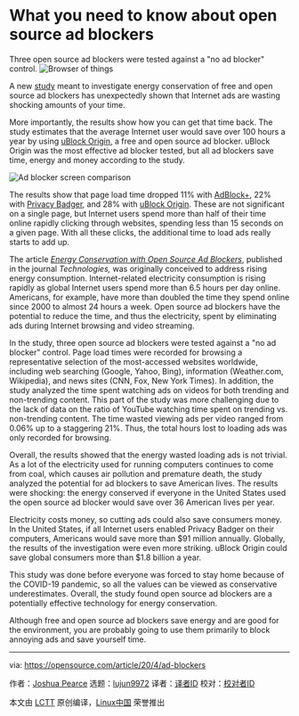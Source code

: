 [#]: collector: (lujun9972)
[#]: translator: (CrazyShipOne)
[#]: reviewer: ( )
[#]: publisher: ( )
[#]: url: ( )
[#]: subject: (What you need to know about open source ad blockers)
[#]: via: (https://opensource.com/article/20/4/ad-blockers)
[#]: author: (Joshua Pearce https://opensource.com/users/jmpearce)

What you need to know about open source ad blockers
======
Three open source ad blockers were tested against a "no ad blocker"
control.
![Browser of things][1]

A new [study][2] meant to investigate energy conservation of free and open source ad blockers has unexpectedly shown that Internet ads are wasting shocking amounts of your time.

More importantly, the results show how you can get that time back. The study estimates that the average Internet user would save over 100 hours a year by using [uBlock Origi][3][n][3][,][3] a free and open source ad blocker. uBlock Origin was the most effective ad blocker tested, but all ad blockers save time, energy and money according to the study.

![Ad blocker screen comparison][4]

The results show that page load time dropped 11% with [AdBlock+][5], 22% with [Privacy Badger][6], and 28% with [uBlock Origi][3][n][3]. These are not significant on a single page, but Internet users spend more than half of their time online rapidly clicking through websites, spending less than 15 seconds on a given page. With all these clicks, the additional time to load ads really starts to add up.

The article _[Energy Conservation with Open Source Ad Blockers][7]_, published in the journal _Technologies,_ was originally conceived to address rising energy consumption. Internet-related electricity consumption is rising rapidly as global Internet users spend more than 6.5 hours per day online. Americans, for example, have more than doubled the time they spend online since 2000 to almost 24 hours a week. Open source ad blockers have the potential to reduce the time, and thus the electricity, spent by eliminating ads during Internet browsing and video streaming.

In the study, three open source ad blockers were tested against a "no ad blocker" control. Page load times were recorded for browsing a representative selection of the most-accessed websites worldwide, including web searching (Google, Yahoo, Bing), information (Weather.com, Wikipedia), and news sites (CNN, Fox, New York Times). In addition, the study analyzed the time spent watching ads on videos for both trending and non-trending content. This part of the study was more challenging due to the lack of data on the ratio of YouTube watching time spent on trending vs. non-trending content. The time wasted viewing ads per video ranged from 0.06% up to a staggering 21%. Thus, the total hours lost to loading ads was only recorded for browsing.

Overall, the results showed that the energy wasted loading ads is not trivial. As a lot of the electricity used for running computers continues to come from coal, which causes air pollution and premature death, the study analyzed the potential for ad blockers to save American lives. The results were shocking: the energy conserved if everyone in the United States used the open source ad blocker would save over 36 American lives per year.

Electricity costs money, so cutting ads could also save consumers money. In the United States, if all Internet users enabled Privacy Badger on their computers, Americans would save more than $91 million annually. Globally, the results of the investigation were even more striking. uBlock Origin could save global consumers more than $1.8 billion a year.

This study was done before everyone was forced to stay home because of the COVID-19 pandemic, so all the values can be viewed as conservative underestimates. Overall, the study found open source ad blockers are a potentially effective technology for energy conservation.

Although free and open source ad blockers save energy and are good for the environment, you are probably going to use them primarily to block annoying ads and save yourself time.

--------------------------------------------------------------------------------

via: https://opensource.com/article/20/4/ad-blockers

作者：[Joshua Pearce][a]
选题：[lujun9972][b]
译者：[译者ID](https://github.com/译者ID)
校对：[校对者ID](https://github.com/校对者ID)

本文由 [LCTT](https://github.com/LCTT/TranslateProject) 原创编译，[Linux中国](https://linux.cn/) 荣誉推出

[a]: https://opensource.com/users/jmpearce
[b]: https://github.com/lujun9972
[1]: https://opensource.com/sites/default/files/styles/image-full-size/public/lead-images/browser_desktop_website_checklist_metrics.png?itok=OKKbl1UR (Browser of things)
[2]: https://www.mdpi.com/2227-7080/8/2/18
[3]: https://github.com/gorhill/uBlock
[4]: https://opensource.com/sites/default/files/uploads/os_ad_blocker_story_.png (Ad blocker screen comparison)
[5]: https://adblockplus.org/
[6]: https://privacybadger.org/
[7]: https://www.academia.edu/42434401/Energy_Conservation_with_Open_Source_Ad_Blockers
